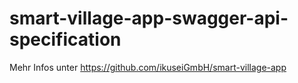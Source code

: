 # smart-village-app-swagger-api-specification

Mehr Infos unter https://github.com/ikuseiGmbH/smart-village-app
